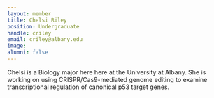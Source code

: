 ```yaml
---
layout: member
title: Chelsi Riley
position: Undergraduate
handle: criley
email: criley@albany.edu
image: 
alumni: false
---
```


Chelsi is a Biology major here here at the University at Albany. She is working on using CRISPR/Cas9-mediated genome editing to examine transcriptional regulation of canonical p53 target genes. 

